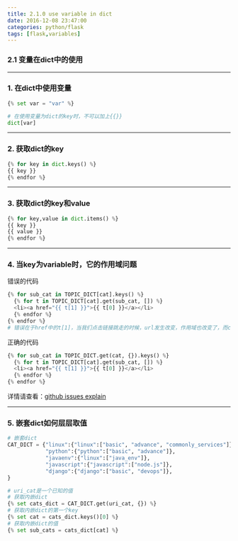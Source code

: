 ```yaml
---
title: 2.1.0 use variable in dict
date: 2016-12-08 23:47:00
categories: python/flask
tags: [flask,variables]
---
```

### 2.1 变量在dict中的使用

---

### 1. 在dict中使用变量
``` python
{% set var = "var" %}

# 在使用变量为dict的key时，不可以加上{{}}
dict[var]
```

---

### 2. 获取dict的key
``` python
{% for key in dict.keys() %}
{{ key }}
{% endfor %}
```

---

### 3. 获取dict的key和value
``` python
{% for key,value in dict.items() %}
{{ key }}
{{ value }}
{% endfor %}
```

---

### 4. 当key为variable时，它的作用域问题
错误的代码
``` python
{% for sub_cat in TOPIC_DICT[cat].keys() %}
  {% for t in TOPIC_DICT[cat].get(sub_cat, []) %}
  <li><a href="{{ t[1] }}">{{ t[0] }}</a></li>
  {% endfor %}
{% endfor %}
# 错误在于href中的t[1]，当我们点击链接跳走的时候，url发生改变，作用域也改变了，而cat这个变量是存在于当前作用于的，于是乎会报错UndefinedError
```

正确的代码
``` python
{% for sub_cat in TOPIC_DICT.get(cat, {}).keys() %}
  {% for t in TOPIC_DICT[cat].get(sub_cat, []) %}
  <li><a href="{{ t[1] }}">{{ t[0] }}</a></li>
  {% endfor %}
{% endfor %}
```
详情请查看：[github issues explain](https://github.com/saltstack/salt/issues/6020)

---

### 5. 嵌套dict如何层层取值
``` python
# 嵌套dict
CAT_DICT = {"linux":{"linux":["basic", "advance", "commonly_services"]},
            "python":{"python":["basic", "advance"]},
            "javaenv":{"linux":["java_env"]},
            "javascript":{"javascript":["node.js"]},
            "django":{"django":["basic", "devops"]},
}

# uri_cat是一个已知的值
# 获取内嵌dict
{% set cats_dict = CAT_DICT.get(uri_cat, {}) %}
# 获取内嵌dict的第一个key
{% set cat = cats_dict.keys()[0] %}
# 获取内嵌dict的值
{% set sub_cats = cats_dict[cat] %}
```
